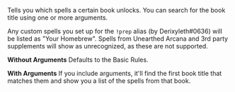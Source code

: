Tells you which spells a certain book unlocks. You can search for the book title using one or more arguments.

Any custom spells you set up for the `!prep` alias (by Derixyleth#0636) will be listed as "Your Homebrew". Spells from Unearthed Arcana and 3rd party supplements will show as unrecognized, as these are not supported.

**Without Arguments**
Defaults to the Basic Rules.

**With Arguments**
If you include arguments, it'll find the first book title that matches them and show you a list of the spells from that book.